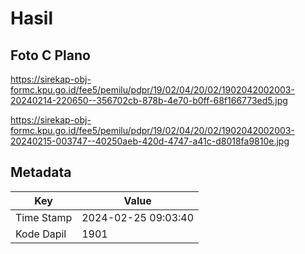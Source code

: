 # Hasil

## Foto C Plano

https://sirekap-obj-formc.kpu.go.id/fee5/pemilu/pdpr/19/02/04/20/02/1902042002003-20240214-220650--356702cb-878b-4e70-b0ff-68f166773ed5.jpg

https://sirekap-obj-formc.kpu.go.id/fee5/pemilu/pdpr/19/02/04/20/02/1902042002003-20240215-003747--40250aeb-420d-4747-a41c-d8018fa9810e.jpg


## Metadata

| Key        | Value               |
| ---------- | ------------------- |
| Time Stamp | 2024-02-25 09:03:40 |
| Kode Dapil | 1901                |



